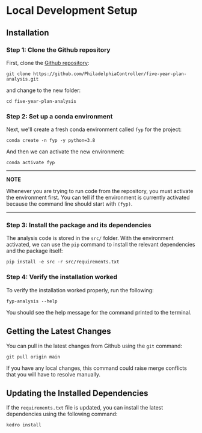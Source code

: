 # Local Development Setup


## Installation

### Step 1: Clone the Github repository

First, clone the [Github repository](https://github.com/PhiladelphiaController/five-year-plan-analysis):

```
git clone https://github.com/PhiladelphiaController/five-year-plan-analysis.git
```
and change to the new folder:

```
cd five-year-plan-analysis
```

### Step 2: Set up a conda environment

Next, we'll create a fresh conda environment called `fyp` for the project:

```
conda create -n fyp -y python=3.8
```

And then we can activate the new environment:

```
conda activate fyp
```

---
**NOTE**

Whenever you are trying to run code from the repository, you must activate the environment first. You can 
tell if the environment is currently activated because the command line should start with `(fyp)`.

---

### Step 3: Install the package and its dependencies


The analysis code is stored in the `src/` folder. With the environment activated, we can 
use the `pip` command to install the relevant dependencies and the package itself:

```
pip install -e src -r src/requirements.txt
```

### Step 4: Verify the installation worked

To verify the installation worked properly, run the 
following:

```
fyp-analysis --help
```

You should see the help message for the command printed to the terminal.


## Getting the Latest Changes

You can pull in the latest changes from Github using the `git` command:

```
git pull origin main
```

If you have any local changes, this command could raise merge conflicts that you will 
have to resolve manually.


## Updating the Installed Dependencies

If the `requirements.txt` file is updated, you can install the latest dependencies using 
the following command:

```
kedro install
```